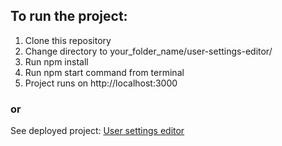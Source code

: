 ## To run the project:

1. Clone this repository
2. Change directory to your_folder_name/user-settings-editor/
3. Run npm install
4. Run npm start command from terminal
5. Project runs on http://localhost:3000
### or
See deployed project:
[User settings editor](https://valeria38.github.io/user-settings-editor/)
